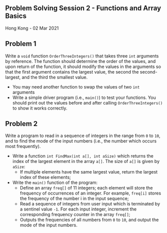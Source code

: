 ## Problem Solving Session 2 - Functions and Array Basics

Hong Kong - 02 Mar 2021

## Problem 1

Write a `void` function `OrderThreeIntegers()` that takes three `int` arguments by reference. The function should determine the order of the values, and upon return of the function, it should modify the values in the arguments so that the first argument contains the largest value, the second the second-largest, and the third the smallest value.

- You may need another function to swap the values of two `int` arguments
- Write a simple driver program (i.e., `main()`) to test your functions. You should print out the values before and after calling `OrderThreeIntegers()` to show it works correctly.

## Problem 2

Write a program to read in a sequence of integers in the range from `0` to `10`, and to find the mode of the input numbers (i.e., the number which occurs most frequently).

- Write a function `int FindMax(int a[], int aSize)` which returns the index of the largest element in the array `a[]`. The size of `a[]` is given by `aSize`:
  - If multiple elements have the same largest value, return the largest index of these elements;
- Write the `main()` function of the program:
  - Define an array `freq[]` of 11 integers; each element will store the frequency of occurrences of an integer. For example, `freq[i]` stores the frequency of the number i in the input sequence;
  - Read a sequence of integers from user input which is terminated by a sentinel value `-1`. For each input integer, increment the corresponding frequency counter in the array `freq[]`;
  - Outputs the frequencies of all numbers from `0` to `10`, and output the mode of the input numbers.
